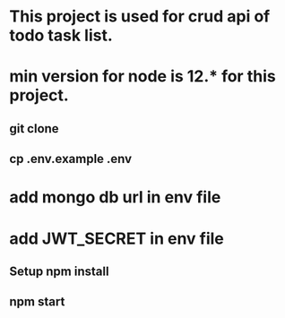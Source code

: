 # This project is used for crud api of todo task list.

# min version for node is 12.* for this project.

## git clone
## cp .env.example .env
# add mongo db url in env file 
# add JWT_SECRET  in env file 
## Setup npm install

## npm start
